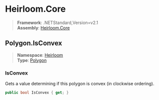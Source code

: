 # Heirloom.Core

> **Framework**: .NETStandard,Version=v2.1  
> **Assembly**: [Heirloom.Core][0]  

## Polygon.IsConvex

> **Namespace**: [Heirloom][0]  
> **Type**: [Polygon][1]  

### IsConvex

Gets a value determining if this polygon is convex (in clockwise ordering).

```cs
public bool IsConvex { get; }
```

[0]: ../../../Heirloom.Core.md
[1]: ../Polygon.md
